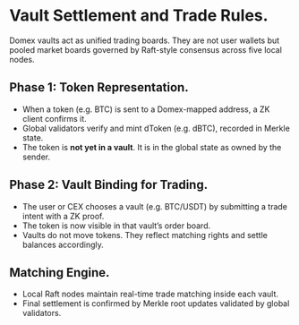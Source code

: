 # Vault Settlement and Trade Rules.

Domex vaults act as unified trading boards. They are not user wallets but pooled market boards governed by Raft-style consensus across five local nodes.

## Phase 1: Token Representation.
- When a token (e.g. BTC) is sent to a Domex-mapped address, a ZK client confirms it.
- Global validators verify and mint dToken (e.g. dBTC), recorded in Merkle state.
- The token is **not yet in a vault**. It is in the global state as owned by the sender.

## Phase 2: Vault Binding for Trading.
- The user or CEX chooses a vault (e.g. BTC/USDT) by submitting a trade intent with a ZK proof.
- The token is now visible in that vault’s order board.
- Vaults do not move tokens. They reflect matching rights and settle balances accordingly.

## Matching Engine.
- Local Raft nodes maintain real-time trade matching inside each vault.
- Final settlement is confirmed by Merkle root updates validated by global validators.
